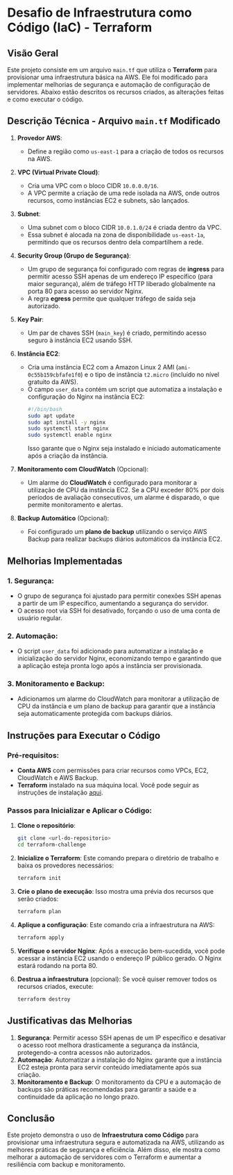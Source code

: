 
# Desafio de Infraestrutura como Código (IaC) - Terraform

## Visão Geral

Este projeto consiste em um arquivo `main.tf` que utiliza o **Terraform** para provisionar uma infraestrutura básica na AWS. Ele foi modificado para implementar melhorias de segurança e automação de configuração de servidores. Abaixo estão descritos os recursos criados, as alterações feitas e como executar o código.

## Descrição Técnica - Arquivo `main.tf` Modificado

1. **Provedor AWS**:
    - Define a região como `us-east-1` para a criação de todos os recursos na AWS.

2. **VPC (Virtual Private Cloud)**:
    - Cria uma VPC com o bloco CIDR `10.0.0.0/16`. 
    - A VPC permite a criação de uma rede isolada na AWS, onde outros recursos, como instâncias EC2 e subnets, são lançados.

3. **Subnet**:
    - Uma subnet com o bloco CIDR `10.0.1.0/24` é criada dentro da VPC.
    - Essa subnet é alocada na zona de disponibilidade `us-east-1a`, permitindo que os recursos dentro dela compartilhem a rede.

4. **Security Group (Grupo de Segurança)**:
    - Um grupo de segurança foi configurado com regras de **ingress** para permitir acesso SSH apenas de um endereço IP específico (para maior segurança), além de tráfego HTTP liberado globalmente na porta 80 para acesso ao servidor Nginx.
    - A regra **egress** permite que qualquer tráfego de saída seja autorizado.

5. **Key Pair**:
    - Um par de chaves SSH (`main_key`) é criado, permitindo acesso seguro à instância EC2 usando SSH.

6. **Instância EC2**:
    - Cria uma instância EC2 com a Amazon Linux 2 AMI (`ami-0c55b159cbfafe1f0`) e o tipo de instância `t2.micro` (incluído no nível gratuito da AWS).
    - O campo `user_data` contém um script que automatiza a instalação e configuração do Nginx na instância EC2:
        ```bash
        #!/bin/bash
        sudo apt update
        sudo apt install -y nginx
        sudo systemctl start nginx
        sudo systemctl enable nginx
        ```
      Isso garante que o Nginx seja instalado e iniciado automaticamente após a criação da instância.
      
7. **Monitoramento com CloudWatch** (Opcional):
    - Um alarme do **CloudWatch** é configurado para monitorar a utilização de CPU da instância EC2. Se a CPU exceder 80% por dois períodos de avaliação consecutivos, um alarme é disparado, o que permite monitoramento e alertas.

8. **Backup Automático** (Opcional):
    - Foi configurado um **plano de backup** utilizando o serviço AWS Backup para realizar backups diários automáticos da instância EC2.

## Melhorias Implementadas

### 1. **Segurança:**
   - O grupo de segurança foi ajustado para permitir conexões SSH apenas a partir de um IP específico, aumentando a segurança do servidor.
   - O acesso root via SSH foi desativado, forçando o uso de uma conta de usuário regular.

### 2. **Automação:**
   - O script `user_data` foi adicionado para automatizar a instalação e inicialização do servidor Nginx, economizando tempo e garantindo que a aplicação esteja pronta logo após a instância ser provisionada.

### 3. **Monitoramento e Backup:**
   - Adicionamos um alarme do CloudWatch para monitorar a utilização de CPU da instância e um plano de backup para garantir que a instância seja automaticamente protegida com backups diários.

## Instruções para Executar o Código

### Pré-requisitos:
- **Conta AWS** com permissões para criar recursos como VPCs, EC2, CloudWatch e AWS Backup.
- **Terraform** instalado na sua máquina local. Você pode seguir as instruções de instalação [aqui](https://learn.hashicorp.com/tutorials/terraform/install-cli).

### Passos para Inicializar e Aplicar o Código:

1. **Clone o repositório**:
    ```bash
    git clone <url-do-repositorio>
    cd terraform-challenge
    ```

2. **Inicialize o Terraform**:
    Este comando prepara o diretório de trabalho e baixa os provedores necessários:
    ```bash
    terraform init
    ```

3. **Crie o plano de execução**:
    Isso mostra uma prévia dos recursos que serão criados:
    ```bash
    terraform plan
    ```

4. **Aplique a configuração**:
    Este comando cria a infraestrutura na AWS:
    ```bash
    terraform apply
    ```

5. **Verifique o servidor Nginx**:
    Após a execução bem-sucedida, você pode acessar a instância EC2 usando o endereço IP público gerado. O Nginx estará rodando na porta 80.

6. **Destrua a infraestrutura** (opcional):
    Se você quiser remover todos os recursos criados, execute:
    ```bash
    terraform destroy
    ```

## Justificativas das Melhorias

1. **Segurança**: Permitir acesso SSH apenas de um IP específico e desativar o acesso root melhora drasticamente a segurança da instância, protegendo-a contra acessos não autorizados.
2. **Automação**: Automatizar a instalação do Nginx garante que a instância EC2 esteja pronta para servir conteúdo imediatamente após sua criação.
3. **Monitoramento e Backup**: O monitoramento da CPU e a automação de backups são práticas recomendadas para garantir a saúde e a continuidade da aplicação no longo prazo.

## Conclusão

Este projeto demonstra o uso de **Infraestrutura como Código** para provisionar uma infraestrutura segura e automatizada na AWS, utilizando as melhores práticas de segurança e eficiência. Além disso, ele mostra como melhorar a automação de servidores com o Terraform e aumentar a resiliência com backup e monitoramento.
